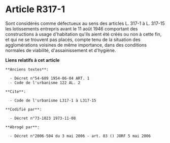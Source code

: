 # Article R317-1

Sont considérés comme défectueux    au sens des articles L. 317-1 à L. 317-15 les lotissements entrepris avant le 11 août
1946 comportant des constructions à usage d'habitation qu'ils aient été créés ou non à cette fin, et qui ne se trouvent pas
placés, compte tenu de la situation des agglomérations voisines de même importance, dans des conditions normales de
viabilité, d'assainissement et d'hygiène.

**Liens relatifs à cet article**

	**Anciens textes**:

	  - Décret n°54-609 1954-06-04 ART. 1
	  - Code de l'urbanisme 122 AL. 2

	**Cite**:

	  - Code de l'urbanisme L317-1 à L317-15

	**Codifié par**:

	  - Décret n°73-1023 1973-11-08

	**Abrogé par**:

	  - Décret n°2006-504 du 3 mai 2006 - art. 83 () JORF 5 mai 2006
